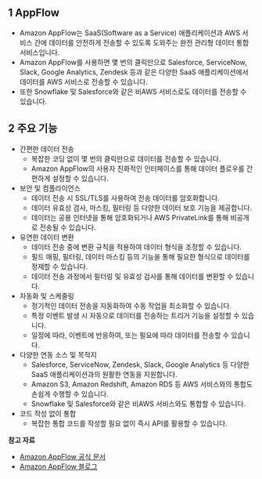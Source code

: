 ## 1 AppFlow

- Amazon AppFlow는 SaaS(Software as a Service) 애플리케이션과 AWS 서비스 간에 데이터를 안전하게 전송할 수 있도록 도와주는 완전 관리형 데이터 통합 서비스입니다.
- Amazon AppFlow를 사용하면 몇 번의 클릭만으로 Salesforce, ServiceNow, Slack, Google Analytics, Zendesk 등과 같은 다양한 SaaS 애플리케이션에서 데이터를 AWS 서비스로 전송할 수 있습니다.
- 또한 Snowflake 및 Salesforce와 같은 비AWS 서비스로도 데이터를 전송할 수 있습니다.



## 2 주요 기능

- 간편한 데이터 전송
	- 복잡한 코딩 없이 몇 번의 클릭만으로 데이터를 전송할 수 있습니다.
	- Amazon AppFlow의 사용자 친화적인 인터페이스를 통해 데이터 플로우를 간편하게 설정할 수 있습니다.
- 보안 및 컴플라이언스
	- 데이터 전송 시 SSL/TLS를 사용하여 전송 데이터를 암호화합니다.
	- 데이터 유효성 검사, 마스킹, 필터링 등 다양한 데이터 보호 기능을 제공합니다.
	- 데이터는 공용 인터넷을 통해 암호화되거나 AWS PrivateLink를 통해 비공개로 전송될 수 있습니다.
- 유연한 데이터 변환
	- 데이터 전송 중에 변환 규칙을 적용하여 데이터 형식을 조정할 수 있습니다.
	- 필드 매핑, 필터링, 데이터 마스킹 등의 기능을 통해 필요한 형식으로 데이터를 정제할 수 있습니다.
	- 데이터 전송 과정에서 필터링 및 유효성 검사를 통해 데이터를 변환할 수 있습니다.
- 자동화 및 스케줄링
	- 정기적인 데이터 전송을 자동화하여 수동 작업을 최소화할 수 있습니다.
	- 특정 이벤트 발생 시 자동으로 데이터를 전송하는 트리거 기능을 설정할 수 있습니다.
	- 일정에 따라, 이벤트에 반응하여, 또는 필요에 따라 데이터를 전송할 수 있습니다.
- 다양한 연동 소스 및 목적지
	- Salesforce, ServiceNow, Zendesk, Slack, Google Analytics 등 다양한 SaaS 애플리케이션과의 원활한 연동을 지원합니다.
	- Amazon S3, Amazon Redshift, Amazon RDS 등 AWS 서비스와의 통합도 손쉽게 수행할 수 있습니다.
	- Snowflake 및 Salesforce와 같은 비AWS 서비스와도 통합할 수 있습니다.
- 코드 작성 없이 통합
	- 복잡한 통합 코드를 작성할 필요 없이 즉시 API를 활용할 수 있습니다.



**참고 자료**
- [Amazon AppFlow 공식 문서](https://docs.aws.amazon.com/appflow/)
- [Amazon AppFlow 블로그](https://aws.amazon.com/blogs/integration/category/messaging/amazon-appflow/)

